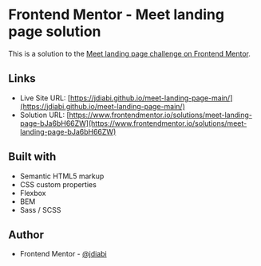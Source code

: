 # Frontend Mentor - Meet landing page solution

This is a solution to the [Meet landing page challenge on Frontend Mentor](https://www.frontendmentor.io/challenges/meet-landing-page-rbTDS6OUR).

## Links

- Live Site URL: [https://jdiabi.github.io/meet-landing-page-main/](https://jdiabi.github.io/meet-landing-page-main/)
- Solution URL: [https://www.frontendmentor.io/solutions/meet-landing-page-bJa6bH66ZW](https://www.frontendmentor.io/solutions/meet-landing-page-bJa6bH66ZW)

## Built with

- Semantic HTML5 markup
- CSS custom properties
- Flexbox
- BEM
- Sass / SCSS

## Author

- Frontend Mentor - [@jdiabi](https://www.frontendmentor.io/profile/jdiabi)